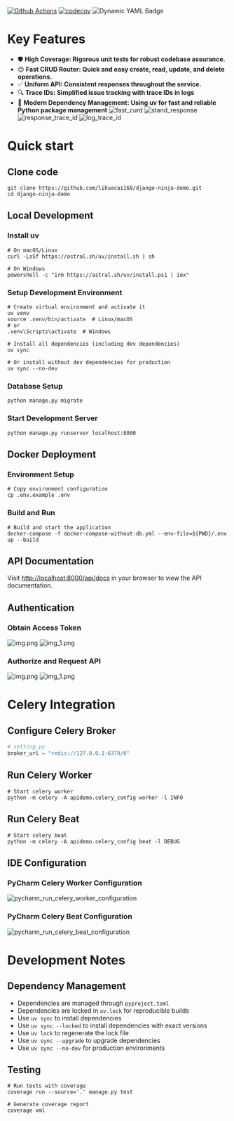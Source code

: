 [![Github Actions](https://github.com/lihuacai168/django-ninja-demo/actions/workflows/django-test.yml/badge.svg)](https://github.com/lihuacai168/django-ninja-demo/actions)
[![codecov](https://codecov.io/gh/lihuacai168/django-ninja-demo/branch/main/graph/badge.svg)](https://app.codecov.io/gh/lihuacai168/django-ninja-demo)
![Dynamic YAML Badge](https://img.shields.io/badge/dynamic/yaml?url=https%3A%2F%2Fraw.githubusercontent.com%2Flihuacai168%2Fdjango-ninja-demo%2Fmain%2F.github%2Fworkflows%2Fdjango-test.yml&query=%24.jobs.build.strategy.matrix%5B'python-version'%5D&style=flat-square&logo=python&logoColor=blue&label=Python&color=yellow)

# Key Features
- 🛡️ **High Coverage: Rigorous unit tests for robust codebase assurance.**
- 😊 **Fast CRUD Router: Quick and easy create, read, update, and delete operations.**
- ✅ **Uniform API: Consistent responses throughout the service.**
- 🔍 **Trace IDs:  Simplified issue tracking with trace IDs in logs**
- 🚀 **Modern Dependency Management: Using uv for fast and reliable Python package management**
![fast_curd](assets/fast_curd.png)
![stand_response](assets/stand_response.png)
![response_trace_id](assets/response_trace_id.png)
![log_trace_id](assets/log_trace_id.png)


# Quick start
## Clone code
```shell
git clone https://github.com/lihuacai168/django-ninja-demo.git
cd django-ninja-demo
```

## Local Development

### Install uv
```shell
# On macOS/Linux
curl -LsSf https://astral.sh/uv/install.sh | sh

# On Windows
powershell -c "irm https://astral.sh/uv/install.ps1 | iex"
```

### Setup Development Environment
```shell
# Create virtual environment and activate it
uv venv
source .venv/bin/activate  # Linux/macOS
# or
.venv\Scripts\activate  # Windows

# Install all dependencies (including dev dependencies)
uv sync

# Or install without dev dependencies for production
uv sync --no-dev
```

### Database Setup
```shell
python manage.py migrate
```

### Start Development Server
```shell
python manage.py runserver localhost:8000
```

## Docker Deployment

### Environment Setup
```shell
# Copy environment configuration
cp .env.example .env
```

### Build and Run
```shell
# Build and start the application
docker-compose -f docker-compose-without-db.yml --env-file=${PWD}/.env up --build
```

## API Documentation
Visit [http://localhost:8000/api/docs](http://localhost:8000/api/docs) in your browser to view the API documentation.

## Authentication

### Obtain Access Token
![img.png](assets/obtain_token_request.png)
![img_1.png](assets/obtain_token_response.png)

### Authorize and Request API
![img.png](assets/authorize.png)
![img_1.png](assets/request_api.png)

# Celery Integration

## Configure Celery Broker
```python
# setting.py
broker_url = "redis://127.0.0.1:6379/0"
```

## Run Celery Worker
```shell
# Start celery worker
python -m celery -A apidemo.celery_config worker -l INFO
```

## Run Celery Beat
```shell
# Start celery beat
python -m celery -A apidemo.celery_config beat -l DEBUG
```

## IDE Configuration
### PyCharm Celery Worker Configuration
![pycharm_run_celery_worker_configuration](assets/celery_worker.png)

### PyCharm Celery Beat Configuration
![pycharm_run_celery_beat_configuration](assets/celery_beat.png)

# Development Notes

## Dependency Management
- Dependencies are managed through `pyproject.toml`
- Dependencies are locked in `uv.lock` for reproducible builds
- Use `uv sync` to install dependencies
- Use `uv sync --locked` to install dependencies with exact versions
- Use `uv lock` to regenerate the lock file
- Use `uv sync --upgrade` to upgrade dependencies
- Use `uv sync --no-dev` for production environments

## Testing
```shell
# Run tests with coverage
coverage run --source='.' manage.py test

# Generate coverage report
coverage xml
```